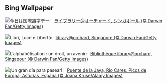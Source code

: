 ## Bing Wallpaper
![](https://www.bing.com/th?id=OHR.OrchardLibrary_JA-JP1251489199_UHD.jpg&w=1000)今日は国際識字デー:&nbsp;&ensp;[ライブラリー＠オーチャード, シンガポール (© Darwin Fan/Getty Images)](https://www.bing.com/th?id=OHR.OrchardLibrary_JA-JP1251489199_UHD.jpg)
<br><br/>
![](https://www.bing.com/th?id=OHR.OrchardLibrary_IT-IT9071511638_UHD.jpg&w=1000)Libri, Luce e Libertà:&nbsp;&ensp;[library@orchard, Singapore (© Darwin Fan/Getty Images)](https://www.bing.com/th?id=OHR.OrchardLibrary_IT-IT9071511638_UHD.jpg)
<br><br/>
![](https://www.bing.com/th?id=OHR.OrchardLibrary_FR-FR3660186396_UHD.jpg&w=1000)L’alphabétisation : un droit, un avenir:&nbsp;&ensp;[Bibliothèque library@orchard, Singapour (© Darwin Fan/Getty Images)](https://www.bing.com/th?id=OHR.OrchardLibrary_FR-FR3660186396_UHD.jpg)
<br><br/>
![](https://www.bing.com/th?id=OHR.LaJayaAsturiasDay_ES-ES0574508384_UHD.jpg&w=1000)¡Un gran día para pasear!:&nbsp;&ensp;[Puente de la Jaya, Rio Cares, Picos de Europa, Asturias, España (© Joana Kruse/Alamy Images)](https://www.bing.com/th?id=OHR.LaJayaAsturiasDay_ES-ES0574508384_UHD.jpg)
<br><br/>
